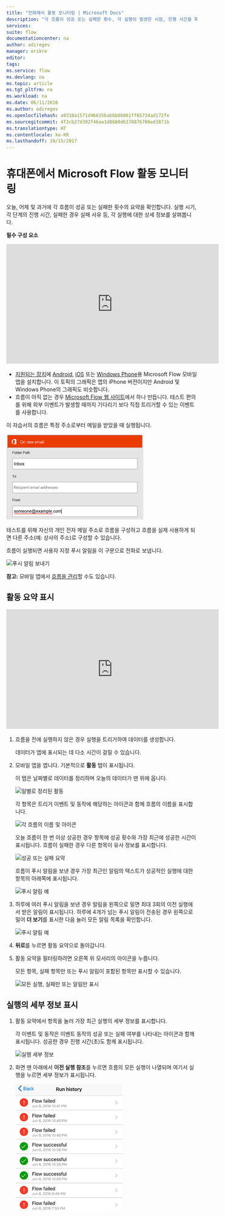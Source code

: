 ```yaml
---
title: "전화에서 활동 모니터링 | Microsoft Docs"
description: "각 흐름이 성공 또는 실패한 횟수, 각 실행이 발생한 시점, 진행 시간을 확인합니다."
services: 
suite: flow
documentationcenter: na
author: adiregev
manager: erikre
editor: 
tags: 
ms.service: flow
ms.devlang: na
ms.topic: article
ms.tgt_pltfrm: na
ms.workload: na
ms.date: 06/11/2016
ms.author: adiregev
ms.openlocfilehash: a9318a1571d46635babbb0b061ff65734ad172fe
ms.sourcegitcommit: 4f2cb27d392f46aa1d8680d6278876780ed3871b
ms.translationtype: HT
ms.contentlocale: ko-KR
ms.lasthandoff: 10/15/2017
---
```

# <a name="monitor-activity-in-microsoft-flow-from-your-phone"></a>휴대폰에서 Microsoft Flow 활동 모니터링
오늘, 어제 및 과거에 각 흐름이 성공 또는 실패한 횟수의 요약을 확인합니다. 실행 시기, 각 단계의 진행 시간, 실패한 경우 실패 사유 등, 각 실행에 대한 상세 정보를 살펴봅니다.

**필수 구성 요소**

<iframe width="560" height="315" src="https://www.youtube.com/embed/vZuYZ64K3tI?list=PL8nfc9haGeb55I9wL9QnWyHp3ctU2_ThF" frameborder="0" allowfullscreen></iframe>

* [지원되는 장치](getting-started.md#use-the-mobile-app)에 [Android](https://aka.ms/flowmobiledocsandroid), [iOS](https://aka.ms/flowmobiledocsios) 또는 [Windows Phone](https://aka.ms/flowmobilewindows)용 Microsoft Flow 모바일 앱을 설치합니다. 이 토픽의 그래픽은 앱의 iPhone 버전이지만 Android 및 Windows Phone의 그래픽도 비슷합니다.
* 흐름이 아직 없는 경우 [Microsoft Flow 웹 사이트](https://flow.microsoft.com/)에서 하나 만듭니다. 테스트 편의를 위해 외부 이벤트가 발생할 때까지 기다리기 보다 직접 트리거할 수 있는 이벤트를 사용합니다.

이 자습서의 흐름은 특정 주소로부터 메일을 받았을 때 실행됩니다.

![특정 주소로부터 메일을 받았을 때 흐름 트리거](./media/mobile-monitor-activity/create-trigger.png)

테스트를 위해 자신의 개인 전자 메일 주소로 흐름을 구성하고 흐름을 실제 사용하게 되면 다른 주소(예: 상사의 주소)로 구성할 수 있습니다.

흐름이 실행되면 사용자 지정 푸시 알림을 이 구문으로 전화로 보냅니다.

![푸시 알림 보내기](./media/mobile-monitor-activity/create-event.png)

**참고:** 모바일 앱에서 [흐름을 관리](mobile-manage-flows.md)할 수도 있습니다.

## <a name="display-a-summary-of-activity"></a>활동 요약 표시
<iframe width="560" height="315" src="https://www.youtube.com/embed/nVCGJamOw6s?list=PL8nfc9haGeb55I9wL9QnWyHp3ctU2_ThF" frameborder="0" allowfullscreen></iframe>

1. 흐름을 전에 실행하지 않은 경우 실행을 트리거하여 데이터를 생성합니다.
   
    데이터가 앱에 표시되는 데 다소 시간이 걸릴 수 있습니다.
2. 모바일 앱을 엽니다. 기본적으로 **활동** 탭이 표시됩니다.
   
    이 탭은 날짜별로 데이터를 정리하며 오늘의 데이터가 맨 위에 옵니다.
   
    ![일별로 정리된 활동](./media/mobile-monitor-activity/activity-day2.png)
   
    각 항목은 트리거 이벤트 및 동작에 해당하는 아이콘과 함께 흐름의 이름을 표시합니다.
   
    ![각 흐름의 이름 및 아이콘](./media/mobile-monitor-activity/activity-flow-name.png)
   
    오늘 흐름이 한 번 이상 성공한 경우 항목에 성공 횟수와 가장 최근에 성공한 시간이 표시됩니다. 흐름이 실패한 경우 다른 항목이 유사 정보를 표시합니다.
   
    ![성공 또는 실패 요약](./media/mobile-monitor-activity/activity-summary.png)
   
    흐름이 푸시 알림을 보낸 경우 가장 최근인 알림의 텍스트가 성공적인 실행에 대한 항목의 아래쪽에 표시됩니다.
   
    ![푸시 알림 예](./media/mobile-monitor-activity/activity-notification.png)
3. 하루에 여러 푸시 알림을 보낸 경우 알림을 왼쪽으로 밀면 최대 3회의 이전 실행에서 받은 알림이 표시됩니다. 하루에 4개가 넘는 푸시 알림이 전송된 경우 왼쪽으로 밀어 **더 보기**를 표시한 다음 눌러 모든 알림 목록을 확인합니다.
   
    ![푸시 알림 예](./media/mobile-monitor-activity/activity-notification-list.png)
4. **뒤로**를 누르면 활동 요약으로 돌아갑니다.
5. 활동 요약을 필터링하려면 오른쪽 위 모서리의 아이콘을 누릅니다.
   
    모든 항목, 실패 항목만 또는 푸시 알림이 포함된 항목만 표시할 수 있습니다.
   
    ![모든 실행, 실패만 또는 알림만 표시](./media/mobile-monitor-activity/activity-filter.png)

## <a name="show-details-of-a-run"></a>실행의 세부 정보 표시
1. 활동 요약에서 항목을 눌러 가장 최근 실행의 세부 정보를 표시합니다.
   
     각 이벤트 및 동작은 이벤트 동작의 성공 또는 실패 여부를 나타내는 아이콘과 함께 표시됩니다. 성공한 경우 진행 시간(초)도 함께 표시됩니다.
   
    ![실행 세부 정보](./media/mobile-monitor-activity/activity-icons.png)
2. 화면 맨 아래에서 **이전 실행 참조**를 누르면 흐름의 모든 실행이 나열되며 여기서 실행을 누르면 세부 정보가 표시됩니다.
   
    ![성공/실패 기록](./media/mobile-monitor-activity/history-mixed.png)

